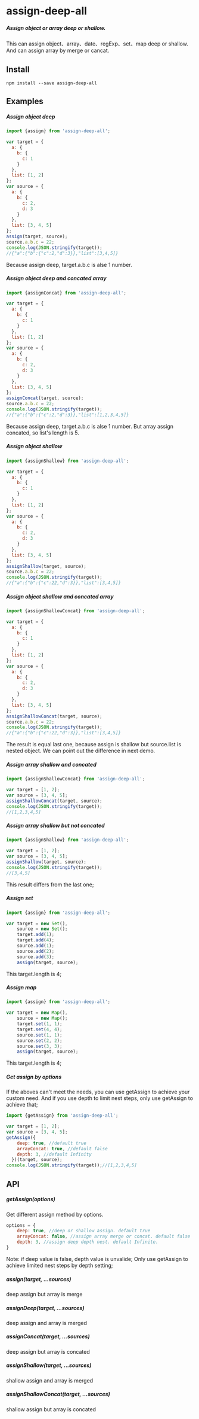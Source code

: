 # assign-deep-all
##### Assign object or array deep or shallow. 

This can assign object、array、date、regExp、set、map deep or shallow.
And can assign array by merge or cancat.

## Install

```
npm install --save assign-deep-all 
```

## Examples

##### Assign object deep

```js
import {assign} from 'assign-deep-all';

var target = {
  a: {
    b: {
      c: 1
    }
  }, 
  list: [1, 2]
};
var source = {
  a: {
    b: {
      c: 2, 
      d: 3
    }
  }, 
  list: [3, 4, 5]
};
assign(target, source);
source.a.b.c = 22;
console.log(JSON.stringify(target));
//{"a":{"b":{"c":2,"d":3}},"list":[3,4,5]}

```
Because assign deep, target.a.b.c is alse 1 number.

##### Assign object deep and concated array

```js
import {assignConcat} from 'assign-deep-all';

var target = {
  a: {
    b: {
      c: 1
    }
  }, 
  list: [1, 2]
};
var source = {
  a: {
    b: {
      c: 2, 
      d: 3
    }
  }, 
  list: [3, 4, 5]
};
assignConcat(target, source);
source.a.b.c = 22;
console.log(JSON.stringify(target));
//{"a":{"b":{"c":2,"d":3}},"list":[1,2,3,4,5]}
```

Because assign deep, target.a.b.c is alse 1 number. But array assign concated, so list's length is 5.

##### Assign object shallow

```js
import {assignShallow} from 'assign-deep-all';

var target = {
  a: {
    b: {
      c: 1
    }
  }, 
  list: [1, 2]
};
var source = {
  a: {
    b: {
      c: 2, 
      d: 3
    }
  }, 
  list: [3, 4, 5]
};
assignShallow(target, source);
source.a.b.c = 22;
console.log(JSON.stringify(target));
//{"a":{"b":{"c":22,"d":3}},"list":[3,4,5]}
```

##### Assign object shallow and concated array

```js
import {assignShallowConcat} from 'assign-deep-all';

var target = {
  a: {
    b: {
      c: 1
    }
  }, 
  list: [1, 2]
};
var source = {
  a: {
    b: {
      c: 2, 
      d: 3
    }
  }, 
  list: [3, 4, 5]
};
assignShallowConcat(target, source);
source.a.b.c = 22;
console.log(JSON.stringify(target));
//{"a":{"b":{"c":22,"d":3}},"list":[3,4,5]}
```
The result is equal last one, because assign is shallow but source.list is nested object. We can point out the difference in next demo.

##### Assign array shallow and concated

```js
import {assignShallowConcat} from 'assign-deep-all';

var target = [1, 2];
var source = [3, 4, 5];
assignShallowConcat(target, source);
console.log(JSON.stringify(target));
//[1,2,3,4,5]
```

##### Assign array shallow but not concated

```js
import {assignShallow} from 'assign-deep-all';

var target = [1, 2];
var source = [3, 4, 5];
assignShallow(target, source);
console.log(JSON.stringify(target));
//[3,4,5]
```
This result differs from the last one; 

##### Assign set

```js
import {assign} from 'assign-deep-all';

var target = new Set(),
    source = new Set();
    target.add(1);
    target.add(4);
    source.add(1);
    source.add(2);
    source.add(3);
    assign(target, source);
```
This target.length is 4; 

##### Assign map

```js
import {assign} from 'assign-deep-all';

var target = new Map(),
    source = new Map();
    target.set(1, 1);
    target.set(4, 4);
    source.set(1, 1);
    source.set(2, 2);
    source.set(3, 3);
    assign(target, source);
```
This target.length is 4; 

##### Get assign by options

If the aboves can't meet the needs, you can use getAssign to achieve your custom need.
And if you use depth to limit nest steps,  only use getAssign to achieve that;

```js
import {getAssign} from 'assign-deep-all';

var target = [1, 2];
var source = [3, 4, 5];
getAssign({
    deep: true, //default true
    arrayConcat: true, //default false
    depth: 3, //default Infinity
  })(target, source);
console.log(JSON.stringify(target));//[1,2,3,4,5]
```

## API

##### getAssign(options)

Get different assign method by options.

```js
options = {
    deep: true, //deep or shallow assign. default true
    arrayConcat: false, //assign array merge or concat. default false
    depth: 3, //assign deep depth nest. default Infinite.
}
```
Note: if deep value is false, depth value is unvalide;
Only use getAssign to achieve limited nest steps by depth setting;

##### assign(target, ...sources) 

deep assign but array is merge

##### assignDeep(target, ...sources)

deep assign and array is merged

##### assignConcat(target, ...sources)

deep assign but array is concated

##### assignShallow(target, ...sources)

shallow assign and array is merged

##### assignShallowConcat(target, ...sources)

shallow assign but array is concated
